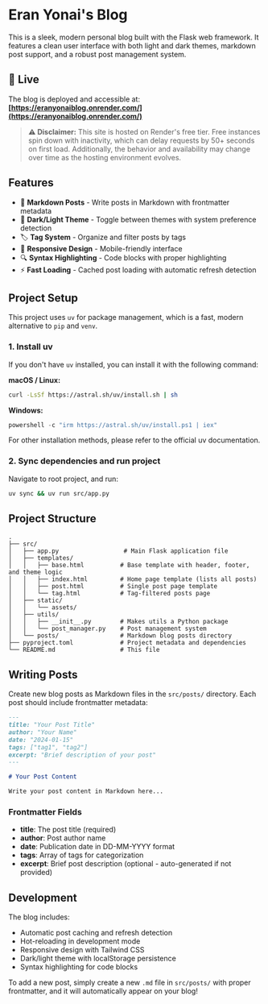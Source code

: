 # Eran Yonai's Blog

This is a sleek, modern personal blog built with the Flask web framework. It features a clean user interface with both light and dark themes, markdown post support, and a robust post management system.

## 🚀 Live

The blog is deployed and accessible at: **[https://eranyonaiblog.onrender.com/](https://eranyonaiblog.onrender.com/)**

> **⚠️ Disclaimer:** This site is hosted on Render's free tier. Free instances spin down with inactivity, which can delay requests by 50+ seconds on first load. Additionally, the behavior and availability may change over time as the hosting environment evolves.

## Features

- 📝 **Markdown Posts** - Write posts in Markdown with frontmatter metadata
- 🎨 **Dark/Light Theme** - Toggle between themes with system preference detection
- 🏷️ **Tag System** - Organize and filter posts by tags
- 📱 **Responsive Design** - Mobile-friendly interface
- 🔍 **Syntax Highlighting** - Code blocks with proper highlighting
- ⚡ **Fast Loading** - Cached post loading with automatic refresh detection

## Project Setup

This project uses `uv` for package management, which is a fast, modern alternative to `pip` and `venv`.

### 1. Install uv

If you don't have `uv` installed, you can install it with the following command:

**macOS / Linux:**
```bash
curl -LsSf https://astral.sh/uv/install.sh | sh
```

**Windows:**
```powershell
powershell -c "irm https://astral.sh/uv/install.ps1 | iex"
```

For other installation methods, please refer to the official uv documentation.

### 2. Sync dependencies and run project

Navigate to root project, and run:
```bash
uv sync && uv run src/app.py
```

## Project Structure

```
.
├── src/
│   ├── app.py                  # Main Flask application file
│   ├── templates/
│   │   ├── base.html          # Base template with header, footer, and theme logic
│   │   ├── index.html         # Home page template (lists all posts)
│   │   ├── post.html          # Single post page template
│   │   └── tag.html           # Tag-filtered posts page
│   ├── static/
│   │   └── assets/
│   ├── utils/
│   │   ├── __init__.py        # Makes utils a Python package
│   │   └── post_manager.py    # Post management system
│   └── posts/                 # Markdown blog posts directory
├── pyproject.toml             # Project metadata and dependencies
└── README.md                  # This file
```

## Writing Posts

Create new blog posts as Markdown files in the `src/posts/` directory. Each post should include frontmatter metadata:

```markdown
---
title: "Your Post Title"
author: "Your Name"
date: "2024-01-15"
tags: ["tag1", "tag2"]
excerpt: "Brief description of your post"
---

# Your Post Content

Write your post content in Markdown here...
```

### Frontmatter Fields

- **title**: The post title (required)
- **author**: Post author name
- **date**: Publication date in DD-MM-YYYY format
- **tags**: Array of tags for categorization
- **excerpt**: Brief post description (optional - auto-generated if not provided)

## Development

The blog includes:
- Automatic post caching and refresh detection
- Hot-reloading in development mode
- Responsive design with Tailwind CSS
- Dark/light theme with localStorage persistence
- Syntax highlighting for code blocks

To add a new post, simply create a new `.md` file in `src/posts/` with proper frontmatter, and it will automatically appear on your blog!
